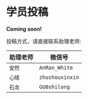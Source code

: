 # 学员投稿

**Coming soon!**

投稿方式，请直接联系助理老师:


| 助理老师      | 微信号                          |
| ----------- | ------------------------------------ |
| `安然`       | `AnRan_White`  |
| `心晴`       | `zhushouxinxin` |
| `石龙`    | `GU0shilong` |


